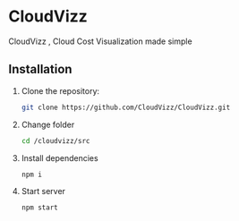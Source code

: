 # CloudVizz
CloudVizz , Cloud Cost Visualization made simple


## Installation

1. Clone the repository:
   ```bash
   git clone https://github.com/CloudVizz/CloudVizz.git
2. Change folder
    ```bash
    cd /cloudvizz/src
3. Install dependencies
    ```bash
    npm i
4. Start server 
    ```bash
    npm start
